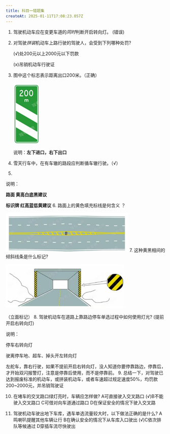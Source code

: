 ```yaml
---
title: 科目一错题集
createAt: 2025-01-11T17:08:23.057Z
---
```

1. 驾驶机动车应在变更车道的*同时*判断开启转向灯。 (错误)
2. 对驾驶*拼装*机动车上路行驶的驾驶人，会受到下列哪种处罚?

   (√)处200元以上2000元以下罚款

   (x)吊销机动车行驶证
3. 图中这个标志表示距离出口200米。（正确）

   ![图片](image-8.png)

   说明：**左下进口，右下出口**
4. 雪天行车中，在有车辙的路段应判断循车辙行驶。（√）
5.

说明：

**路面 黄高白底黑建议**

**标识牌 红高蓝低黄建议**
6. 路面上的黄色填充标线是何含义 ？

![图片](image-9.png)
7. 这种黄黑相间的倾斜线条是什么标记?

![图片](image-10.png)

（立面标记）
8. 驾驶机动车在道路上靠路边停车单选过程中如何使用灯光? (提前开启右转向灯)

说明：

停车右转向灯

驶离停车地、超车、掉头开左转向灯

左舵车，靠右行驶，如果不提前开启右转向灯，没人知道你要停靠路边，停靠后，才开始双闪报警灯，注意是停靠后使用，而不是停靠前。
9. 总结一下，对驾驶已达到报废标准的机动车，或拼装机动车，或者车速超过规定速度50%，均罚款200~2000元，并吊销驾驶证

10. 在堵车的交叉路口绿灯亮时，车辆应怎样做?
    A可直接驶入交叉路口
    (√)B不能驶入交叉路口
    C可借对向车道通过路口
    D在保证安全的情况下驶入交叉路

11. 驾驶机动车驶出地下车库，遇车单选流量较大时，以下做法正确的是什么? 
    A鸣喇叭提醒其他车辆让行
    B在确认安全的情况下从车库入口驶出
    (√)C依次排队等候通过
    D穿插车流尽快驶出
